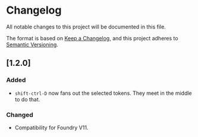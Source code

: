 # Changelog

All notable changes to this project will be documented in this file.

The format is based on [Keep a Changelog](https://keepachangelog.com/en/1.0.0/), and this project adheres to [Semantic Versioning](https://semver.org/spec/v2.0.0.html).

## [1.2.0]
### Added
- `shift-ctrl-D` now fans out the selected tokens. They meet in the middle to do that.

### Changed
- Compatibility for Foundry V11.